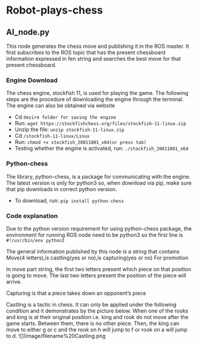 # Robot-plays-chess

## AI_node.py
This node generates the chess move and publishing it in the ROS master. It first subscribes to the ROS topic that has the present chessboard information expressed in fen string and searches the best move for that present chessboard.

### Engine Download 

The chess engine, stockfish 11, is used for playing the game. The following steps are the procedure of downloading the engine through the terminal. The engine can also be obtained via website

* Cd ```desire folder for saving the engine```
* Run: ```wget https://stockfishchess.org/files/stockfish-11-linux.zip```
* Unzip the file: ```unzip stockfish-11-linux.zip```
* Cd ```/stockfish-11-linux/Linux```
* Run: ```chmod +x stockfish_20011801_x64(or press tab)```
* Testing whether the engine is activated, run: ```./stockfish_20011801_x64```

### Python-chess

The library, python-chess, is a package for communicating with the engine. The latest version is only for python3 so, when download via pip, make sure that pip downloads in correct python version.

* To download, run: ```pip install python-chess```

### Code explanation

Due to the python version requirement for using python-chess package, the environment for running ROS node need to be python3 so the first line is ```#!/usr/bin/env python3```
  
The general information published by this node is a string that contains
Move(4 letters),is castling(yes or no),is capturing(yes or no)
For promotion

In move part string, the first two letters present which piece on that position is going to move. The last two letters present the position of the piece will arrive.

Capturing is that a piece takes down an opponent’s piece


Castling is a tactic in chess. It can only be applied under the following condition and it demonstrates by the picture below. When one of the rooks and king is at their original position i.e. king and rook do not move after the game starts. Between them, there is no other piece. Then, the king can move to either g or c and the rook on h will jump to f or rook on a will jump to d.
![](image/filename%20Castling.png
 
